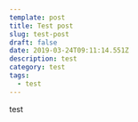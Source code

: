 ```yaml
---
template: post
title: Test post
slug: test-post
draft: false
date: 2019-03-24T09:11:14.551Z
description: test
category: test
tags:
  - test
---
```

test
